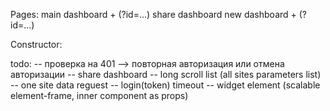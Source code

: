 
Pages:
main
dashboard + (?id=...)
share dashboard
new dashboard + (?id=...)


Constructor:
    



todo:
-- проверка на 401 --> повторная авторизация или отмена авторизации
-- share dashboard
-- long scroll list (all sites parameters list)
-- one site data reguest
-- login(token) timeout
-- widget element (scalable element-frame, inner component as props)
